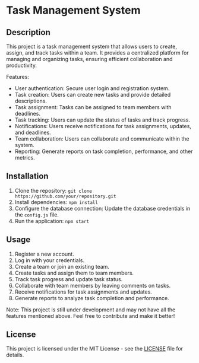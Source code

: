 # Task Management System

## Description

This project is a task management system that allows users to create, assign, and track tasks within a team. It provides a centralized platform for managing and organizing tasks, ensuring efficient collaboration and productivity.

Features:
- User authentication: Secure user login and registration system.
- Task creation: Users can create new tasks and provide detailed descriptions.
- Task assignment: Tasks can be assigned to team members with deadlines.
- Task tracking: Users can update the status of tasks and track progress.
- Notifications: Users receive notifications for task assignments, updates, and deadlines.
- Team collaboration: Users can collaborate and communicate within the system.
- Reporting: Generate reports on task completion, performance, and other metrics.

## Installation

1. Clone the repository: `git clone https://github.com/your/repository.git`
2. Install dependencies: `npm install`
3. Configure the database connection: Update the database credentials in the `config.js` file.
4. Run the application: `npm start`

## Usage

1. Register a new account.
2. Log in with your credentials.
3. Create a team or join an existing team.
4. Create tasks and assign them to team members.
5. Track task progress and update task status.
6. Collaborate with team members by leaving comments on tasks.
7. Receive notifications for task assignments and updates.
8. Generate reports to analyze task completion and performance.

Note: This project is still under development and may not have all the features mentioned above. Feel free to contribute and make it better!

## License

This project is licensed under the MIT License - see the [LICENSE](LICENSE) file for details.